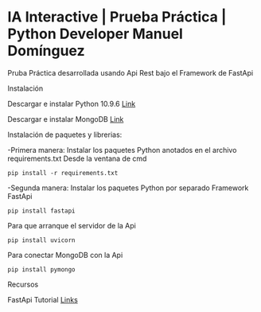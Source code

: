 # IA Interactive | Prueba Práctica | Python Developer Manuel Domínguez

Pruba Práctica desarrollada usando Api Rest bajo el Framework de FastApi 

Instalación

Descargar e instalar Python 10.9.6 [Link](https://www.python.org/downloads/release/python-3109/)

Descargar e instalar MongoDB [Link](https://www.mongodb.com/try/download/community)

Instalación de paquetes y librerias:

-Primera manera: Instalar los paquetes Python anotados en el archivo requirements.txt
Desde la ventana de cmd

`pip install -r requirements.txt`

-Segunda manera: Instalar los paquetes Python por separado 
Framework FastApi

`pip install fastapi`

Para que arranque el servidor de la Api

`pip install uvicorn`

Para conectar MongoDB con la Api

`pip install pymongo`


Recursos

FastApi Tutorial [Links](https://fastapi.tiangolo.com/tutorial/)


